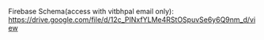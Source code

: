 Firebase Schema(access with vitbhpal email only): https://drive.google.com/file/d/12c_PINxfYLMe4RStOSpuvSe6y6Q9nm_d/view
